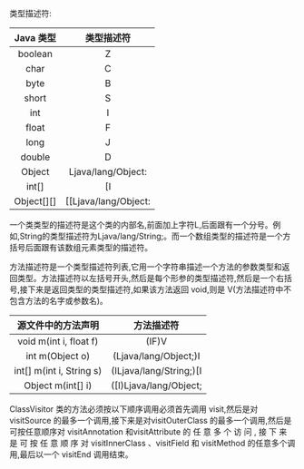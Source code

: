 类型描述符:

|Java 类型     |   类型描述符|
|:-:|:-:|
|boolean       |       Z|
|char          |      C|
|byte          |      B|
|short         |      S|
|int           |      I|
|float         |      F|
|long          |      J|
|double        |      D|
|Object        |      Ljava/lang/Object:|
|int\[]         |      \[I|
|Object\[]\[]    |      \[\[Ljava/lang/Object:|

一个类类型的描述符是这个类的内部名,前面加上字符L,后面跟有一个分号。例如,String的类型描述符为Ljava/lang/String;。而一个数组类型的描述符是一个方括号后面跟有该数组元素类型的描述符。


方法描述符是一个类型描述符列表,它用一个字符串描述一个方法的参数类型和返回类型。方法描述符以左括号开头,然后是每个形参的类型描述符,然后是一个右括号,接下来是返回类型的类型描述符,如果该方法返回 void,则是 V(方法描述符中不包含方法的名字或参数名)。

|源文件中的方法声明 | 方法描述符|
|:-:|:-:|
|void m(int i, float f) | (IF)V |
|int m(Object o) | (Ljava/lang/Object;)I |
|int[] m(int i, String s) | (ILjava/lang/String;)\[I |
|Object m(int[] i) | (\[I)Ljava/lang/Object; |

ClassVisitor 类的方法必须按以下顺序调用必须首先调用 visit,然后是对 visitSource 的最多一个调用,接下来是对visitOuterClass 的最多一个调用,然后是可按任意顺序对 visitAnnotation 和visitAttribute 的 任 意 多 个 访 问 , 接 下 来 是 可 按 任 意 顺 序 对 visitInnerClass 、visitField 和 visitMethod 的任意多个调用,最后以一个 visitEnd 调用结束。
